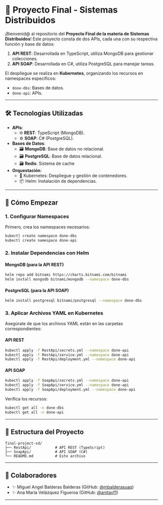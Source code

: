 # 🌟 Proyecto Final - Sistemas Distribuidos

¡Bienvenid@ al repositorio del **Proyecto Final de la materia de Sistemas Distribuidos**! Este proyecto consta de dos APIs, cada una con su respectiva función y base de datos:

1. **API REST**: Desarrollada en TypeScript, utiliza MongoDB para gestionar colecciones.
2. **API SOAP**: Desarrollada en C#, utiliza PostgreSQL para manejar tareas.

El despliegue se realiza en **Kubernetes**, organizando los recursos en namespaces específicos:

- `done-dbs`: Bases de datos.
- `done-api`: APIs.

---

## 🛠️ Tecnologías Utilizadas

- **APIs**:
  - 🌐 **REST**: TypeScript (MongoDB).
  - ⚙️ **SOAP**: C# (PostgreSQL).
- **Bases de Datos**:
  - 🗃️ **MongoDB**: Base de datos no relacional.
  - 🗃️ **PostgreSQL**: Base de datos relacional.
  - 🗃️ **Redis**: Sistema de cache
- **Orquestación**:
  - 🐳 Kubernetes: Despliegue y gestión de contenedores.
  - 📦 Helm: Instalación de dependencias.

---

## 🚀 Cómo Empezar

### 1. Configurar Namespaces

Primero, crea los namespaces necesarios:
```bash
kubectl create namespace done-dbs
kubectl create namespace done-api
```

### 2. Instalar Dependencias con Helm

#### MongoDB (para la API REST)
```bash
helm repo add bitnami https://charts.bitnami.com/bitnami
helm install mongodb bitnami/mongodb --namespace done-dbs
```

#### PostgreSQL (para la API SOAP)
```bash
helm install postgresql bitnami/postgresql --namespace done-dbs
```

### 3. Aplicar Archivos YAML en Kubernetes

Asegúrate de que los archivos YAML están en las carpetas correspondientes:

#### API REST
```bash
kubectl apply -f RestApi/secrets.yml --namespace done-api
kubectl apply -f RestApi/service.yml --namespace done-api
kubectl apply -f RestApi/deployment.yml --namespace done-api
```

#### API SOAP
```bash
kubectl apply -f SoapApi/secrets.yml --namespace done-api
kubectl apply -f SoapApi/service.yml --namespace done-api
kubectl apply -f SoapApi/deployment.yml --namespace done-api
```

Verifica los recursos:
```bash
kubectl get all -n done-dbs
kubectl get all -n done-api
```

---

## 📁 Estructura del Proyecto

```
final-project-sd/
├── RestApi/           # API REST (TypeScript)
├── SoapApi/           # API SOAP (C#)
└── README.md          # Este archivo
```

---

## 👥 Colaboradores

- ✨ Miguel Angel Balderas Balderas (GitHub: [@mbalderasuaq](https://github.com/mbalderasuaq))
- ✨ Ana María Velázquez Figueroa (GitHub: [@anitavf1](https://github.com/anitavf1))

--- 